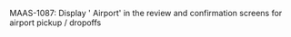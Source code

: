 MAAS-1087: Display '<Airport Code> Airport' in the review and confirmation screens for airport pickup / dropoffs
